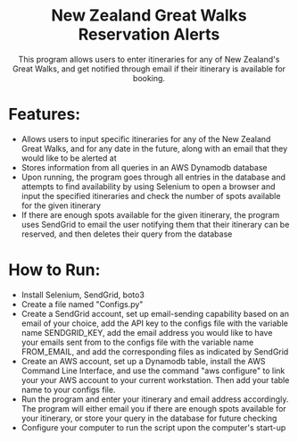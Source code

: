 <h1 align="center">New Zealand Great Walks Reservation Alerts</h1>
<p align="center">This program allows users to enter itineraries for any of New Zealand's Great Walks, and get notified through email if their itinerary is available for booking.</p>

# Features:
* Allows users to input specific itineraries for any of the New Zealand Great Walks, and for any date in the future, along with an email that they would like to be alerted at
* Stores information from all queries in an AWS Dynamodb database
* Upon running, the program goes through all entries in the database and attempts to find availability by using Selenium to open a browser and input the specified itineraries and check the number of spots available for the given itinerary
* If there are enough spots available for the given itinerary, the program uses SendGrid to email the user notifying them that their itinerary can be reserved, and then deletes their query from the database
  
# How to Run:
* Install Selenium, SendGrid, boto3
* Create a file named "Configs.py"
* Create a SendGrid account, set up email-sending capability based on an email of your choice, add the API key to the configs file with the variable name SENDGRID_KEY, add the email address you would like to have your emails sent from to the configs file with the variable name FROM_EMAIL, and add the corresponding files as indicated by SendGrid
* Create an AWS account, set up a Dynamodb table, install the AWS Command Line Interface, and use the command "aws configure" to link your your AWS account to your current workstation. Then add your table name to your configs file.
* Run the program and enter your itinerary and email address accordingly. The program will either email you if there are enough spots available for your itinerary, or store your query in the database for future checking
* Configure your computer to run the script upon the computer's start-up
